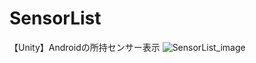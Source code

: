 # SensorList
【Unity】Androidの所持センサー表示
![SensorList_image](https://user-images.githubusercontent.com/49199105/124617064-99739a80-deb1-11eb-9694-7a2cf00ea778.jpg)
